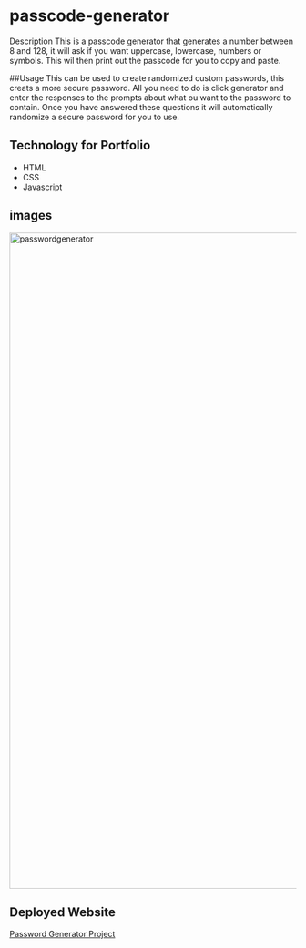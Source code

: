 # passcode-generator
Description
This is a passcode generator that generates a number between 8 and 128, it will ask if you want uppercase, lowercase, numbers or symbols. This wil then print out the passcode for you to copy and paste.

##Usage
This can be used to create randomized custom passwords, this creats a more secure password. All you need to do is click generator and enter the responses to the prompts about what ou want to the password to contain. Once you have answered these questions it will automatically randomize a secure password for you to use.  


## Technology for Portfolio
<ul>
  <li>HTML</li>
  <li>CSS</li>
  <li>Javascript</li>
</ul>


## images

<img width="1151" alt="passwordgenerator" src="https://user-images.githubusercontent.com/74121562/121055890-48be3400-c783-11eb-9e85-a44e9d603461.png">


## Deployed Website
<a href ="https://norgard7.github.io/passcode-generator/">Password Generator Project</a>
